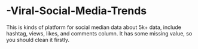 # -Viral-Social-Media-Trends
This is kinds of platform for social median data about 5k+ data, include hashtag, views, likes, and comments column. It has some missing value, so you should clean it firstly.
